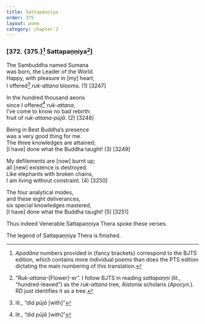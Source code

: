 ```yaml
---
title: Sattapaṇṇiya
order: 375
layout: poem
category: chapter-3
---
```


### \[372. {375.}[^1] Sattapaṇṇiya[^2]\]

The Sambuddha named Sumana  
was born, the Leader of the World.  
Happy, with pleasure in \[my\] heart,  
I offered[^3] *ruk-attana* blooms. (1) \[3247\]

In the hundred thousand aeons  
since I offered[^4] *ruk-attana*,  
I’ve come to know no bad rebirth:  
fruit of *ruk-attana-pūjā*. (2) \[3248\]

Being in Best Buddha’s presence  
was a very good thing for me.  
The three knowledges are attained;  
\[I have\] done what the Buddha taught! (3) \[3249\]

My defilements are \[now\] burnt up;  
all \[new\] existence is destroyed.  
Like elephants with broken chains,  
I am living without constraint. (4) \[3250\]

The four analytical modes,  
and these eight deliverances,  
six special knowledges mastered,  
\[I have\] done what the Buddha taught! (5) \[3251\]

Thus indeed Venerable Sattapaṇṇiya Thera spoke these verses.

The legend of Sattapaṇṇiya Thera is finished.

[^1]: *Apadāna* numbers provided in {fancy brackets} correspond to the BJTS edition, which contains more individual poems than does the PTS edition dictating the main numbering of this translation.

[^2]: “*Ruk-attana*-\[Flower\]-er”. I follow BJTS in reading *sattapaṇṇi* (lit., “hundred-leaved”) as the *ruk-attana* tree, Alstonia scholaris (*Apocyn.*). RD just identifies it as a tree.

[^3]: lit., “did *pūjā* \[with\]”

[^4]: lit., “did *pūjā* \[with\]”
